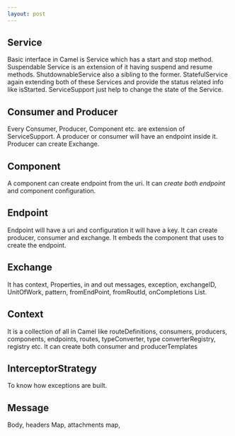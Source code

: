 ```yaml
---
layout: post
---
```


Service
-------
Basic interface in Camel is Service which has a start and stop method.  Suspendable Service is an extension of it having suspend and resume methods.  ShutdownableService also a sibling to the former. StatefulService again extending both of these Services and provide the status related info like isStarted. ServiceSupport just help to change the state of the Service. 

Consumer and Producer
-------------------
 Every Consumer, Producer, Component etc. are extension of ServiceSupport.  A producer or consumer will have an endpoint inside it.  Producer can create Exchange.
 
Component
--------
  A component can create endpoint from the uri.  It can *create both endpoint* and component configuration.  
  
Endpoint
---------
  
 Endpoint will have a uri and configuration it will have a key.  It can create producer, consumer and exchange. It embeds the component that uses to create the endpoint.  
 
Exchange
-------
 It has context, Properties, in and out messages, exception, exchangeID, UnitOfWork, pattern, fromEndPoint, fromRoutId, onCompletions List.
 
Context
---------
It is a collection of all in Camel like routeDefinitions, consumers, producers, components, endpoints, routes, typeConverter, type converterRegistry, registry etc.  It can create	both consumer and producerTemplates 

InterceptorStrategy
------------------
To know how exceptions are built. 

Message
-------
Body, headers Map, attachments map, 


 
 
 